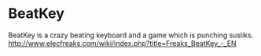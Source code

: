 # BeatKey
BeatKey is a crazy beating keyboard and a game which is punching susliks.
http://www.elecfreaks.com/wiki/index.php?title=Freaks_BeatKey_-_EN
